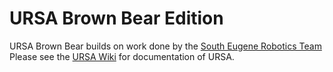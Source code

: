 # URSA Brown Bear Edition
URSA Brown Bear builds on work done by the [South Eugene Robotics Team](https://github.com/SouthEugeneRoboticsTeam/ursa)
Please see the [URSA Wiki](https://github.com/SouthEugeneRoboticsTeam/ursa/wiki) for documentation of URSA.
